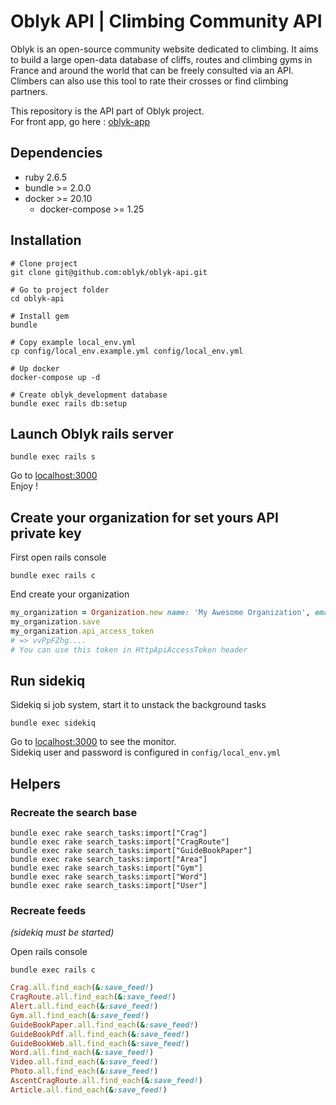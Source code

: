 # Oblyk API | Climbing Community API   

Oblyk is an open-source community website dedicated to climbing. It aims to build a large open-data database of cliffs, routes and climbing gyms in France and around the world that can be freely consulted via an API. Climbers can also use this tool to rate their crosses or find climbing partners.

This repository is the API part of Oblyk project.  
For front app, go here : [oblyk-app](https://github.com/oblyk/oblyk-app) 

## Dependencies

- ruby 2.6.5
- bundle >= 2.0.0
- docker >= 20.10
    - docker-compose >= 1.25

## Installation
```shell
# Clone project
git clone git@github.com:oblyk/oblyk-api.git

# Go to project folder
cd oblyk-api

# Install gem
bundle

# Copy example local_env.yml 
cp config/local_env.example.yml config/local_env.yml

# Up docker
docker-compose up -d

# Create oblyk_development database
bundle exec rails db:setup
```

## Launch Oblyk rails server
```shell
bundle exec rails s
```
Go to [localhost:3000](http://localhost:3000)  
Enjoy !


## Create your organization for set yours API private key
First open rails console
```shell
bundle exec rails c
```
End create your organization
```ruby
my_organization = Organization.new name: 'My Awesome Organization', email: 'my@email.com', api_usage_type: 'personal'
my_organization.save
my_organization.api_access_token
# => vvPpFZhg....
# You can use this token in HttpApiAccessToken header
```

## Run sidekiq
Sidekiq si job system, start it to unstack the background tasks
```shell
bundle exec sidekiq
```
Go to [localhost:3000](http://localhost:3000/sidekiq) to see the monitor.  
Sidekiq user and password is configured in `config/local_env.yml`

## Helpers

### Recreate the search base
```shell
bundle exec rake search_tasks:import["Crag"]
bundle exec rake search_tasks:import["CragRoute"]
bundle exec rake search_tasks:import["GuideBookPaper"]
bundle exec rake search_tasks:import["Area"]
bundle exec rake search_tasks:import["Gym"]
bundle exec rake search_tasks:import["Word"]
bundle exec rake search_tasks:import["User"]
```

### Recreate feeds
_(sidekiq must be started)_

Open rails console
```shell
bundle exec rails c
```

```ruby
Crag.all.find_each(&:save_feed!)
CragRoute.all.find_each(&:save_feed!)
Alert.all.find_each(&:save_feed!)
Gym.all.find_each(&:save_feed!)
GuideBookPaper.all.find_each(&:save_feed!)
GuideBookPdf.all.find_each(&:save_feed!)
GuideBookWeb.all.find_each(&:save_feed!)
Word.all.find_each(&:save_feed!)
Video.all.find_each(&:save_feed!)
Photo.all.find_each(&:save_feed!)
AscentCragRoute.all.find_each(&:save_feed!)
Article.all.find_each(&:save_feed!)
```
